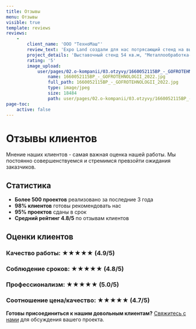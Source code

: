 ```yaml
---
title: Отзывы
menu: Отзывы
visible: true
template: reviews
reviews:
    -
        client_name: 'ООО "ТехноМаш"'
        review_text: 'Expo Land создали для нас потрясающий стенд на выставке "Металлообработка-2023". Профессиональный подход, качественные материалы и точное соблюдение сроков. Количество посетителей нашего стенда увеличилось на 40%. Обязательно будем сотрудничать в дальнейшем.'
        project_details: 'Выставочный стенд 54 кв.м, "Металлообработка-2023", Май 2023'
        rating: '5'
        image_upload:
            user/pages/02.o-kompanii/03.otzyvy/1660052115BP_-_GOFROTEHNOLOGII_2022.jpg:
                name: 1660052115BP_-_GOFROTEHNOLOGII_2022.jpg
                full_path: 1660052115BP_-_GOFROTEHNOLOGII_2022.jpg
                type: image/jpeg
                size: 18484
                path: user/pages/02.o-kompanii/03.otzyvy/1660052115BP_-_GOFROTEHNOLOGII_2022.jpg
page-toc:
    active: false
---
```


# Отзывы клиентов

Мнение наших клиентов - самая важная оценка нашей работы. Мы постоянно совершенствуемся и стремимся превзойти ожидания заказчиков.

## Статистика

- **Более 500 проектов** реализовано за последние 3 года
- **98% клиентов** готовы рекомендовать нас
- **95% проектов** сданы в срок
- **Средний рейтинг 4.8/5** по отзывам клиентов

## Оценки клиентов

### Качество работы: ★★★★★ (4.9/5)
### Соблюдение сроков: ★★★★★ (4.8/5)
### Профессионализм: ★★★★★ (5.0/5)
### Соотношение цена/качество: ★★★★★ (4.7/5)

**Готовы присоединиться к нашим довольным клиентам?** [Свяжитесь с нами](/kontakty) для обсуждения вашего проекта. 